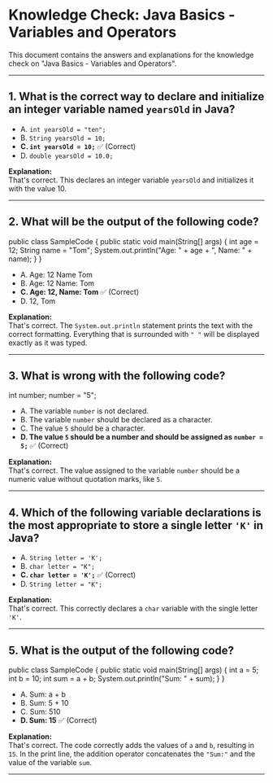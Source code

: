 # Knowledge Check: Java Basics - Variables and Operators

This document contains the answers and explanations for the knowledge check on "Java Basics - Variables and Operators".

---

## 1. What is the correct way to declare and initialize an integer variable named `yearsOld` in Java?

- A. `int yearsOld = "ten";`
- B. `String yearsOld = 10;`
- **C. `int yearsOld = 10;`** ✅ (Correct)
- D. `double yearsOld = 10.0;`

**Explanation:**  
That's correct. This declares an integer variable `yearsOld` and initializes it with the value 10.

---

## 2. What will be the output of the following code?

public class SampleCode {
public static void main(String[] args) {
int age = 12;
String name = "Tom";
System.out.println("Age: " + age + ", Name: " + name);
}
}

- A. Age: 12 Name Tom  
- B. Age: 12 Name: Tom  
- **C. Age: 12, Name: Tom** ✅ (Correct)  
- D. 12, Tom

**Explanation:**  
That's correct. The `System.out.println` statement prints the text with the correct formatting. Everything that is surrounded with `" "` will be displayed exactly as it was typed.

---

## 3. What is wrong with the following code?

int number;
number = "5";

- A. The variable `number` is not declared.
- B. The variable `number` should be declared as a character.
- C. The value `5` should be a character.
- **D. The value `5` should be a number and should be assigned as `number = 5;`** ✅ (Correct)

**Explanation:**  
That's correct. The value assigned to the variable `number` should be a numeric value without quotation marks, like `5`.

---

## 4. Which of the following variable declarations is the most appropriate to store a single letter `'K'` in Java?

- A. `String letter = 'K';`
- B. `char letter = "K";`
- **C. `char letter = 'K';`** ✅ (Correct)
- D. `String letter = "K";`

**Explanation:**  
That's correct. This correctly declares a `char` variable with the single letter `'K'`.

---

## 5. What is the output of the following code?

public class SampleCode {
public static void main(String[] args) {
int a = 5;
int b = 10;
int sum = a + b;
System.out.println("Sum: " + sum);
}
}

- A. Sum: a + b  
- B. Sum: 5 + 10  
- C. Sum: 510  
- **D. Sum: 15** ✅ (Correct)

**Explanation:**  
That's correct. The code correctly adds the values of `a` and `b`, resulting in `15`. In the print line, the addition operator concatenates the `"Sum:"` and the value of the variable `sum`.

---
